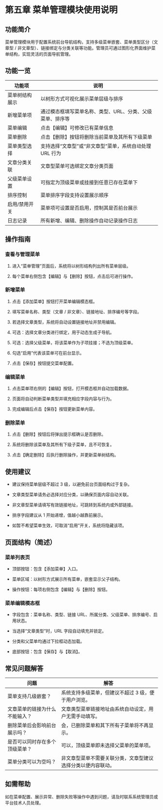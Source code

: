 # 第五章 菜单管理模块使用说明
## 功能简介

菜单管理模块用于配置系统前台导航结构，支持多级菜单嵌套、菜单类型区分（文章型 / 非文章型）、链接绑定与分类关联等功能。管理员可通过图形化界面维护菜单结构，实现灵活的页面导航管理。

## 功能一览

功能项 | 说明
--- | ---
菜单树结构展示 | 以树形方式可视化展示菜单层级与排序
新增菜单项 | 通过模态框填写菜单名称、类型、URL、分类、父级菜单、排序等
菜单编辑 | 点击【编辑】可修改已有菜单信息
菜单删除 | 点击【删除】按钮将删除当前菜单及其所有下级菜单
菜单类型选择 | 支持选择“文章型”或“非文章型”菜单，系统自动处理 URL 行为
文章分类关联 | 文章型菜单可选绑定文章分类页面
父级菜单设置 | 可指定为顶级菜单或挂接到任意已存在菜单下
排序控制 | 菜单排序字段支持设置展示顺序
启用/禁用开关 | 菜单项可设置是否启用，控制其是否前台展示
日志记录 | 所有新增、编辑、删除操作自动记录操作日志

## 操作指南

### 查看与管理菜单

1. 进入“菜单管理”页面后，系统将以树形结构列出所有菜单层级。

1. 每个菜单右侧包含【编辑】与【删除】按钮，点击后可进行操作。

### 新增菜单

1. 点击【添加菜单】按钮打开菜单编辑模态框。

1. 填写菜单名称、类型（文章 / 非文章）、链接地址、排序编号等字段。

1. 若选择文章类型，系统将自动设置链接地址并禁用编辑。

1. 可选：选择文章分类进行绑定，用于动态生成子导航。

1. 可选：选择父级菜单，将该菜单作为子项挂接；不选为顶级菜单。

1. 勾选“启用”代表该菜单可在前台显示。

1. 点击【保存】按钮提交菜单配置。

### 编辑菜单

1. 点击菜单项右侧的【编辑】按钮，打开模态框并自动加载数据。

1. 页面将自动判断菜单类型并填充相应字段内容与行为。

1. 完成编辑后点击【保存】按钮更新菜单内容。

### 删除菜单

1. 点击【删除】按钮后将弹出提示框确认是否删除。

1. 系统将删除该菜单及其所有下级子菜单，且不可恢复。

1. 点击【确定删除】后执行删除操作，并更新菜单树结构。

## 使用建议

- 建议保持菜单层级不超过 3 级，以避免前台页面结构过于复杂。

- 文章类型菜单请务必选择对应分类，以确保页面内容自动关联。

- 非文章型菜单请填写有效链接地址，可跳转到系统内或外部链接。

- 排序字段建议从 1 开始递增，值越小越靠前展示。

- 如暂不希望菜单生效，可取消“启用”开关，系统将隐藏该项。

## 页面结构（简述）

### 菜单列表页

- 顶部按钮：包含【添加菜单】入口。

- 菜单区域：以树形方式展示所有菜单，嵌套显示父子结构。

- 操作按钮：每项右侧包含【编辑】与【删除】按钮。

### 菜单编辑模态框

- 字段包含：菜单名称、类型、链接 URL、所属分类、父级菜单、排序编号、启用状态。

- 当选择“文章类型”时，URL 字段自动填充并锁定。

- 分类和父菜单均通过下拉框动态加载。

- 底部按钮：包含【保存】与【取消】。

## 常见问题解答

问题 | 解答
--- | ---
菜单支持几级嵌套？ | 系统支持多级菜单，但建议不超过 3 级，便于用户浏览。
文章菜单的链接为什么不能输入？ | 文章类型菜单链接地址由系统自动设定，用户无需手动填写。
删除菜单后会影响前台展示吗？ | 会，已删除菜单和其下所有子菜单将不再显示。
是否可以同时存在多个顶级菜单？ | 可以，顶级菜单即未选择父菜单的菜单项。
菜单分类可以为空吗？ | 非文章型菜单不需要关联分类，文章型建议选择分类以便内容联动。

## 如需帮助

如在菜单配置、展示异常、删除失败等操作中遇到问题，请及时联系系统管理员或平台技术人员处理。

